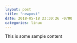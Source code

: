 ```yaml
---
layout: post
title: "newpost"
date: 2018-05-18 23:30:26 -0700
categories: linux
---
```


This is some sample content

